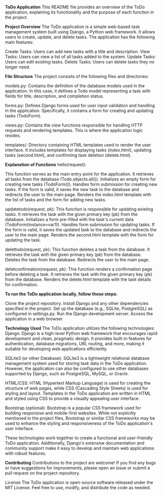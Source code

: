 **ToDo Application**
This README file provides an overview of the ToDo application, explaining its functionality and the purpose of each function in the project.

**Project Overview**
The ToDo application is a simple web-based task management system built using Django, a Python web framework. It allows users to create, update, and delete tasks. The application has the following main features:

Create Tasks: Users can add new tasks with a title and description.
View Tasks: Users can view a list of all tasks added to the system.
Update Tasks: Users can edit existing tasks.
Delete Tasks: Users can delete tasks they no longer need.

**File Structure**
The project consists of the following files and directories:

models.py: Contains the definition of the database models used in the application. In this case, it defines a Todo model representing a task with fields for title, description, and completion status.

forms.py: Defines Django forms used for user input validation and handling in the application. Specifically, it contains a form for creating and updating tasks (TodoForm).

views.py: Contains the view functions responsible for handling HTTP requests and rendering templates. This is where the application logic resides.

templates/: Directory containing HTML templates used to render the user interface. It includes templates for displaying tasks (index.html), updating tasks (second.html), and confirming task deletion (delete.html).

**Explanation of Functions**
hello(request):

This function serves as the main entry point for the application.
It retrieves all tasks from the database (Todo.objects.all()).
Initializes an empty form for creating new tasks (TodoForm()).
Handles form submission for creating new tasks. If the form is valid, it saves the new task to the database and redirects the user to the main page.
Renders the index.html template with the list of tasks and the form for adding new tasks.

updatetodo(request, pk):
This function is responsible for updating existing tasks.
It retrieves the task with the given primary key (pk) from the database.
Initializes a form pre-filled with the task's current data (TodoForm(instance=var1)).
Handles form submission for updating tasks. If the form is valid, it saves the updated task to the database and redirects the user to the main page.
Renders the second.html template with the form for updating the task.

delettodo(request, pk):
This function deletes a task from the database.
It retrieves the task with the given primary key (pk) from the database.
Deletes the task from the database.
Redirects the user to the main page.

deletconfirmation(request, pk):
This function renders a confirmation page before deleting a task.
It retrieves the task with the given primary key (pk) from the database.
Renders the delete.html template with the task details for confirmation.

**To run the ToDo application locally, follow these steps:**

Clone the project repository.
Install Django and any other dependencies specified in the project.
Set up the database (e.g., SQLite, PostgreSQL) as configured in settings.py.
Run the Django development server.
Access the application in a web browser.

**Technology Used**
The ToDo application utilizes the following technologies:
Django: Django is a high-level Python web framework that encourages rapid development and clean, pragmatic design. It provides built-in features for authentication, database migrations, URL routing, and more, making it suitable for developing web applications efficiently.

SQLite3 (or other Database): SQLite3 is a lightweight relational database management system used for storing task data in the ToDo application. However, the application can also be configured to use other databases supported by Django, such as PostgreSQL, MySQL, or Oracle.

HTML/CSS: HTML (Hypertext Markup Language) is used for creating the structure of web pages, while CSS (Cascading Style Sheets) is used for styling and layout. Templates in the ToDo application are written in HTML and styled using CSS to provide a visually appealing user interface.

Bootstrap (optional): Bootstrap is a popular CSS framework used for building responsive and mobile-first websites. While not explicitly mentioned in the project files, Bootstrap or similar CSS frameworks may be used to enhance the styling and responsiveness of the ToDo application's user interface.

These technologies work together to create a functional and user-friendly ToDo application. Additionally, Django's extensive documentation and community support make it easy to develop and maintain web applications with robust features.

**Contributing**
Contributions to the project are welcome! If you find any bugs or have suggestions for improvements, please open an issue or submit a pull request on the project repository.

License
The ToDo application is open-source software released under the MIT License. Feel free to use, modify, and distribute the code as needed.
